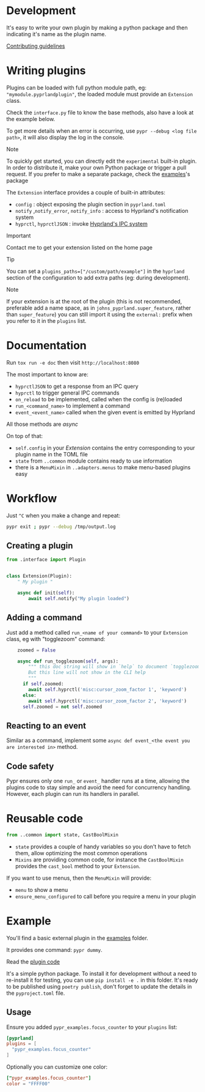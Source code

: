 # Development

It's easy to write your own plugin by making a python package and then indicating it's name as the plugin name.

[Contributing guidelines](https://github.com/hyprland-community/pyprland/blob/main/CONTRIBUTING.md)

# Writing plugins

Plugins can be loaded with full python module path, eg: `"mymodule.pyprlandplugin"`, the loaded module must provide an `Extension` class.

Check the `interface.py` file to know the base methods, also have a look at the example below.

To get more details when an error is occurring, use `pypr --debug <log file path>`, it will also display the log in the console.

> [!note]
> To quickly get started, you can directly edit the `experimental` built-in plugin.
> In order to distribute it, make your own Python package or trigger a pull request.
> If you prefer to make a separate package, check the [examples](https://github.com/hyprland-community/pyprland/blob/main/sample_extension/)'s package

The `Extension` interface provides a couple of built-in attributes:

- `config` : object exposing the plugin section in `pyprland.toml`
- `notify` ,`notify_error`, `notify_info` : access to Hyprland's notification system
- `hyprctl`, `hyprctlJSON` : invoke [Hyprland's IPC system](https://wiki.hyprland.org/Configuring/Dispatchers/)


> [!important]
> Contact me to get your extension listed on the home page

> [!tip]
> You can set a `plugins_paths=["/custom/path/example"]` in the `hyprland` section of the configuration to add extra paths (eg: during development).

> [!Note]
> If your extension is at the root of the plugin (this is not recommended, preferable add a name space, as in `johns_pyprland.super_feature`, rather than `super_feature`) you can still import it using the `external:` prefix when you refer to it in the `plugins` list.

# Documentation

Run `tox run -e doc` then visit `http://localhost:8080`

The most important to know are:

- `hyprctlJSON` to get a response from an IPC query
- `hyprctl` to trigger general IPC commands
- `on_reload` to be implemented, called when the config is (re)loaded
- `run_<command_name>` to implement a command
- `event_<event_name>` called when the given event is emitted by Hyprland

All those methods are _async_

On top of that:

- `self.config` in your _Extension_ contains the entry corresponding to your plugin name in the TOML file
- `state` from `..common` module contains ready to use information
- there is a `MenuMixin` in `..adapters.menus` to make menu-based plugins easy

# Workflow

Just `^C` when you make a change and repeat:

```sh
pypr exit ; pypr --debug /tmp/output.log
```


## Creating a plugin

```python
from .interface import Plugin


class Extension(Plugin):
    " My plugin "

    async def init(self):
        await self.notify("My plugin loaded")
```

## Adding a command

Just add a method called `run_<name of your command>` to your `Extension` class, eg with "togglezoom" command:

```python
    zoomed = False

    async def run_togglezoom(self, args):
        """ this doc string will show in `help` to document `togglezoom`
        But this line will not show in the CLI help
        """
      if self.zoomed:
        await self.hyprctl('misc:cursor_zoom_factor 1', 'keyword')
      else:
        await self.hyprctl('misc:cursor_zoom_factor 2', 'keyword')
      self.zoomed = not self.zoomed
```

## Reacting to an event

Similar as a command, implement some `async def event_<the event you are interested in>` method.

## Code safety

Pypr ensures only one `run_` or `event_` handler runs at a time, allowing the plugins code to stay simple and avoid the need for concurrency handling.
However, each plugin can run its handlers in parallel.

# Reusable code

```py
from ..common import state, CastBoolMixin
```

- `state` provides a couple of handy variables so you don't have to fetch them, allow optimizing the most common operations
- `Mixins` are providing common code, for instance the `CastBoolMixin` provides the `cast_bool` method to your `Extension`.

If you want to use menus, then the `MenuMixin` will provide:
- `menu` to show a menu
- `ensure_menu_configured` to call before you require a menu in your plugin

# Example

You'll find a basic external plugin in the [examples](https://github.com/hyprland-community/pyprland/blob/main/sample_extension/) folder.

It provides one command: `pypr dummy`.

Read the [plugin code](https://github.com/hyprland-community/pyprland/blob/main/sample_extension/pypr_examples/focus_counter.py)

It's a simple python package. To install it for development without a need to re-install it for testing, you can use `pip install -e .` in this folder.
It's ready to be published using `poetry publish`, don't forget to update the details in the `pyproject.toml` file.

## Usage

Ensure you added `pypr_examples.focus_counter` to your `plugins` list:

```toml
[pyprland]
plugins = [
  "pypr_examples.focus_counter"
]
```

Optionally you can customize one color:

```toml
["pypr_examples.focus_counter"]
color = "FFFF00"
```
